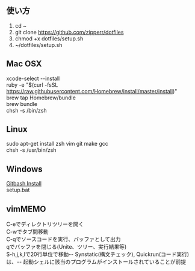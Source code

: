 ## 使い方
1. cd ~
2. git clone https://github.com/zipperr/dotfiles
3. chmod +x dotfiles/setup.sh
4. ~/dotfiles/setup.sh

## Mac OSX
xcode-select --install  
ruby -e "$(curl -fsSL https://raw.githubusercontent.com/Homebrew/install/master/install)"  
brew tap Homebrew/bundle  
brew bundle  
chsh -s /bin/zsh   

##  Linux
sudo apt-get install zsh vim git make gcc  
chsh -s /usr/bin/zsh  

##  Windows
[Gitbash Install](http://gitforwindows.org)  
setup.bat

##  vimMEMO
C-eでディレクトリツリーを開く  
C-wでタブ間移動  
C-qでソースコードを実行、バッファとして出力  
qでバッファを閉じる(Unite、ツリー、実行結果等)  
S-h,j,k,lで20行単位で移動--
Synstatic(構文チェック), Quickrun(コード実行)は、--
起動シェルに該当のプログラムがインストールされていることが前提
